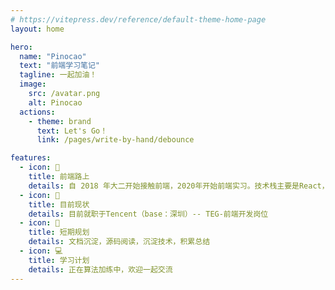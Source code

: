 ```yaml
---
# https://vitepress.dev/reference/default-theme-home-page
layout: home

hero:
  name: "Pinocao"
  text: "前端学习笔记"
  tagline: 一起加油！
  image:
    src: /avatar.png
    alt: Pinocao
  actions:
    - theme: brand
      text: Let's Go！
      link: /pages/write-by-hand/debounce

features:
  - icon: 🧩
    title: 前端路上
    details: 自 2018 年大二开始接触前端，2020年开始前端实习。技术栈主要是React，Vue，TypeScript
  - icon: 🥊
    title: 目前现状
    details: 目前就职于Tencent（base：深圳）-- TEG-前端开发岗位
  - icon: 🎱
    title: 短期规划
    details: 文档沉淀，源码阅读，沉淀技术，积累总结
  - icon: 💻
    title: 学习计划
    details: 正在算法加练中，欢迎一起交流
---
```

